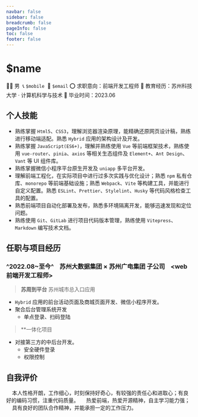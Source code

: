 ```yaml
---
navbar: false
sidebar: false
breadcrumb: false
pageInfo: false
toc: false
footer: false
---
```


# $name

👨‍💻 男&nbsp;&nbsp;📞 `$mobile`&nbsp;&nbsp;📧 `$email`
⭕ 求职意向：前端开发工程师
🏫 教育经历：苏州科技大学 · 计算机科学与技术
📆 毕业时间：2023.06

## 个人技能

- 熟练掌握 `Html5`、`CSS3`，理解浏览器渲染原理，能精确还原网页设计稿，熟练进行移动端适配。熟悉 `Hybrid` 应用的架构设计及开发。
- 熟练掌握 `JavaScript(ES6+)`，理解并熟练使用 `Vue` 等前端框架技术，熟练使用 `vue-router`、`pinia`、`axios` 等相关生态组件及 `Element+`、`Ant Design`、`Vant` 等 UI 组件库。
- 熟练掌握微信小程序平台原生开发及 `uniapp` 多平台开发。
- 理解前端工程化，在实际项目中进行过多次实践与优化设计；熟悉 `npm` 私有仓库、`monorepo` 等前端基础设施；熟悉 `Webpack`、`Vite` 等构建工具，并能进行自定义配置。熟悉 `ESLint`、`Prettier`、`Stylelint`、`Husky` 等代码风格检查工具的配置。
- 熟悉前端项目自动化部署及发布，熟悉多环境隔离开发，能够迅速发现和定位问题。
- 熟练使用 `Git`、`GitLab` 进行项目代码版本管理，熟练使用 `Vitepress`、`Markdown` 编写技术文档。

## 任职与项目经历

### ^2022.08~至今^&nbsp;&nbsp;&nbsp;&nbsp;苏州大数据集团 × 苏州广电集团 子公司&nbsp;&nbsp;&nbsp;&nbsp;<web前端开发工程师>

> **苏周到平台**
> 苏州城市总入口应用

- `Hybrid` 应用的前台活动页面及商城页面开发、微信小程序开发。
- 聚合后台管理系统开发
  - 单点登录、扫码登陆

> \*\*一体化项目

- 对接第三方的中后台开发。
  - 安全硬件登录
  - 权限控制

## 自我评价

&nbsp;&nbsp;&nbsp;&nbsp;本人性格开朗，工作细心，时刻保持好奇心，有较强的责任心和进取心；有良好的编码习惯，注重代码质量。
&nbsp;&nbsp;&nbsp;&nbsp;热爱前端，热爱开源精神，自主学习能力强；
&nbsp;&nbsp;&nbsp;&nbsp;具有良好的团队合作精神，并能承担一定的工作压力。
